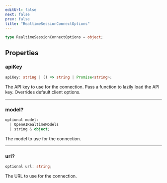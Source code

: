 ```yaml
---
editUrl: false
next: false
prev: false
title: "RealtimeSessionConnectOptions"
---
```


```ts
type RealtimeSessionConnectOptions = object;
```

## Properties

### apiKey

```ts
apiKey: string | () => string | Promise<string>;
```

The API key to use for the connection. Pass a function to lazily load the API key. Overrides
default client options.

***

### model?

```ts
optional model: 
  | OpenAIRealtimeModels
  | string & object;
```

The model to use for the connection.

***

### url?

```ts
optional url: string;
```

The URL to use for the connection.
